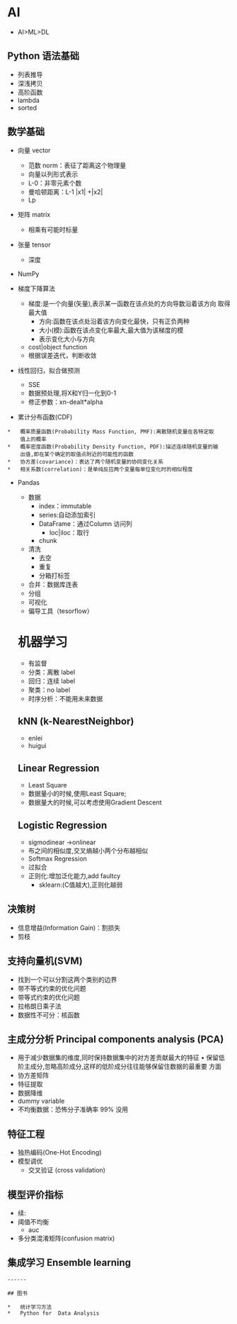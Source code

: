 # AI

*   AI>ML>DL

## Python 语法基础

*   列表推导
*   深浅拷贝
*   高阶函数
*   lambda
*   sorted

## 数学基础

*   向量 vector
	
	*   范数 norm：表征了距离这个物理量
	*   向量以列形式表示
	*   L-0：非零元素个数
	*   曼哈顿距离：L-1 |x1| +|x2| 
	*   Lp 
	
*   矩阵 matrix

    *   相乘有可能时标量

*   张量 tensor

    *   深度

*   NumPy

*   梯度下降算法

    *   梯度:是一个向量(矢量),表示某一函数在该点处的方向导数沿着该方向
        取得最大值
        *   方向:函数在该点处沿着该方向变化最快，只有正负两种
        *   大小(模):函数在该点变化率最大,最大值为该梯度的模
        *   表示变化大小与方向
    *   cost|object function
    *   根据误差迭代，判断收敛

*   线性回归，拟合做预测

    *   SSE
    *   数据预处理,将X和Y归一化到0-1
    *   修正参数：xn-dealt*alpha

*    累计分布函数(CDF)

    *   概率质量函数(Probability Mass Function, PMF):离散随机变量在各特定取
        值上的概率
    *   概率密度函数(Probability Density Function, PDF):描述连续随机变量的输
        出值,即在某个确定的取值点附近的可能性的函数
    *   协方差(covariance)：表达了两个随机变量的协同变化关系
    *   相关系数(correlation)：是单纯反应两个变量每单位变化时的相似程度

*   Pandas

    *   数据
        *   index：immutable
        *   series:自动添加索引
        *   DataFrame：通过Column 访问列
            *   loc|iloc：取行
        *   chunk
    *   清洗
        *   去空
        *   重复
        *   分箱打标签
    *   合并：数据库连表
    *   分组
    *   可视化
    *   偏导工具（tesorflow）

    # 机器学习

    *   有监督
    *   分类：离散 label
    *   回归：连续 label
    *   聚类：no label
    *   时序分析：不能用未来数据

    ##  kNN (k-NearestNeighbor)
    
    * enlei
    * huigui
     
     ## Linear Regression
     
     * Least Square
     * 数据量小的时候,使用Least Square;
     * 数据量大的时候,可以考虑使用Gradient Descent

     ## Logistic Regression
     
     * sigmodinear ->onlinear
     * 布之间的相似度,交叉熵越小两个分布越相似
     * Softmax Regression
     * 过拟合
     * 正则化:增加泛化能力,add faultcy
        * sklearn:(C值越大),正则化越弱

## 决策树

* 信息增益(Information Gain)：割损失
* 剪枝

## 支持向量机(SVM)

* 找到一个可以分割这两个类别的边界
* 带不等式约束的优化问题
* 带等式约束的优化问题
* 拉格朗日乘子法
* 数据性不可分：核函数

## 主成分分析 Principal components analysis (PCA)

* 用于减少数据集的维度,同时保持数据集中的对方差贡献最大的特征
• 保留低阶主成分,忽略高阶成分,这样的低阶成分往往能够保留住数据的最重要
方面
* 协方差矩阵
* 特征提取
* 数据降维
* dummy variable
* 不均衡数据：恐怖分子准确率 99% 没用

## 特征工程

* 独热编码(One-Hot Encoding)
* 模型调优
    - 交叉验证 (cross validation)

## 模型评价指标

* 续:
* 阈值不均衡
    - auc
* 多分类混淆矩阵(confusion matrix)

## 集成学习 Ensemble learning

 


    ------

    ## 图书

    *   统计学习方法
    *   Python for  Data Analysis

